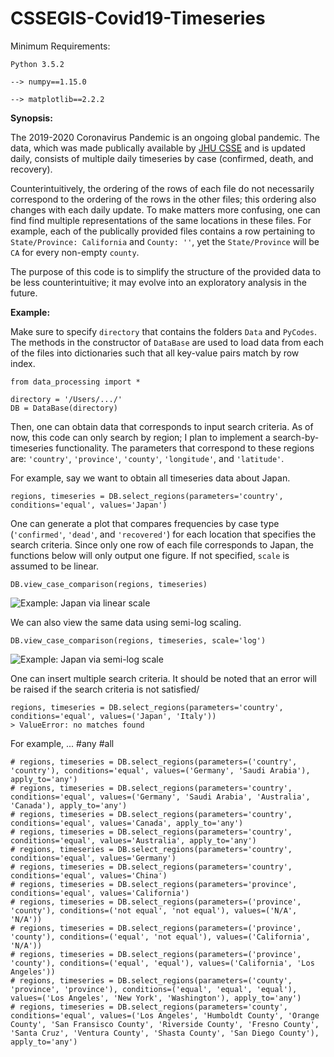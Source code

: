 # CSSEGIS-Covid19-Timeseries

Minimum Requirements:

    Python 3.5.2
    
    --> numpy==1.15.0
    
    --> matplotlib==2.2.2

**Synopsis:**

The 2019-2020 Coronavirus Pandemic is an ongoing global pandemic. The data, which was made publically available by [JHU CSSE](https://github.com/CSSEGISandData/COVID-19) and is updated daily, consists of multiple daily timeseries by case (confirmed, death, and recovery). 

Counterintuitively, the ordering of the rows of each file do not necessarily correspond to the ordering of the rows in the other files; this ordering also changes with each daily update. To make matters more confusing, one can find find multiple representations of the same locations in these files. For example, each of the publically provided files contains a row pertaining to `State/Province: California` and `County: ''`, yet the `State/Province` will be `CA` for every non-empty `county`. 

The purpose of this code is to simplify the structure of the provided data to be less counterintuitive; it may evolve into an exploratory analysis in the future. 

**Example:**

Make sure to specify `directory` that contains the folders `Data` and `PyCodes`. The methods in the constructor of `DataBase` are used to load data from each of the files into dictionaries such that all key-value pairs match by row index. 

    from data_processing import *

    directory = '/Users/.../'
    DB = DataBase(directory)

Then, one can obtain data that corresponds to input search criteria. As of now, this code can only search by region; I plan to implement a search-by-timeseries functionality. The parameters that correspond to these regions are: `'country'`, `'province'`, `'county'`, `'longitude'`, and `'latitude'`. 

For example, say we want to obtain all timeseries data about Japan.

    regions, timeseries = DB.select_regions(parameters='country', conditions='equal', values='Japan')

One can generate a plot that compares frequencies by case type (`'confirmed'`, `'dead'`, and `'recovered'`) for each location that specifies the search criteria. Since only one row of each file corresponds to Japan, the functions below will only output one figure. If not specified, `scale` is assumed to be linear.

    DB.view_case_comparison(regions, timeseries)
![Example: Japan via linear scale](https://images2.imgbox.com/e7/e7/MQCvHXav_o.png)
    
We can also view the same data using semi-log scaling.

    DB.view_case_comparison(regions, timeseries, scale='log')

![Example: Japan via semi-log scale](https://images2.imgbox.com/6b/b3/SGiBZzqV_o.png)



One can insert multiple search criteria. It should be noted that an error will be raised if the search criteria is not satisfied/

    regions, timeseries = DB.select_regions(parameters='country', conditions='equal', values=('Japan', 'Italy'))
    > ValueError: no matches found



For example, ... #any #all



    # regions, timeseries = DB.select_regions(parameters=('country', 'country'), conditions='equal', values=('Germany', 'Saudi Arabia'), apply_to='any')
    # regions, timeseries = DB.select_regions(parameters='country', conditions='equal', values=('Germany', 'Saudi Arabia', 'Australia', 'Canada'), apply_to='any')
    # regions, timeseries = DB.select_regions(parameters='country', conditions='equal', values='Canada', apply_to='any')
    # regions, timeseries = DB.select_regions(parameters='country', conditions='equal', values='Australia', apply_to='any')
    # regions, timeseries = DB.select_regions(parameters='country', conditions='equal', values='Germany')
    # regions, timeseries = DB.select_regions(parameters='country', conditions='equal', values='China')
    # regions, timeseries = DB.select_regions(parameters='province', conditions='equal', values='California')
    # regions, timeseries = DB.select_regions(parameters=('province', 'county'), conditions=('not equal', 'not equal'), values=('N/A', 'N/A'))
    # regions, timeseries = DB.select_regions(parameters=('province', 'county'), conditions=('equal', 'not equal'), values=('California', 'N/A'))
    # regions, timeseries = DB.select_regions(parameters=('province', 'county'), conditions=('equal', 'equal'), values=('California', 'Los Angeles'))
    # regions, timeseries = DB.select_regions(parameters=('county', 'province', 'province'), conditions=('equal', 'equal', 'equal'), values=('Los Angeles', 'New York', 'Washington'), apply_to='any')
    # regions, timeseries = DB.select_regions(parameters='county', conditions='equal', values=('Los Angeles', 'Humboldt County', 'Orange County', 'San Fransisco County', 'Riverside County', 'Fresno County', 'Santa Cruz', 'Ventura County', 'Shasta County', 'San Diego County'), apply_to='any')


